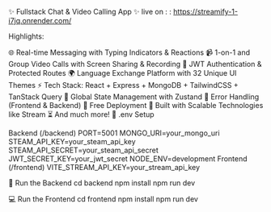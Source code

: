 ✨ Fullstack Chat & Video Calling App ✨
live on : : https://streamify-1-i7jq.onrender.com/

Highlights:

🌐 Real-time Messaging with Typing Indicators & Reactions
📹 1-on-1 and Group Video Calls with Screen Sharing & Recording
🔐 JWT Authentication & Protected Routes
🌍 Language Exchange Platform with 32 Unique UI Themes
⚡ Tech Stack: React + Express + MongoDB + TailwindCSS + TanStack Query
🧠 Global State Management with Zustand
🚨 Error Handling (Frontend & Backend)
🚀 Free Deployment
🎯 Built with Scalable Technologies like Stream
⏳ And much more!
🧪 .env Setup

Backend (/backend)
PORT=5001
MONGO_URI=your_mongo_uri
STEAM_API_KEY=your_steam_api_key
STEAM_API_SECRET=your_steam_api_secret
JWT_SECRET_KEY=your_jwt_secret
NODE_ENV=development
Frontend (/frontend)
VITE_STREAM_API_KEY=your_stream_api_key

🔧 Run the Backend
cd backend
npm install
npm run dev

💻 Run the Frontend
cd frontend
npm install
npm run dev
